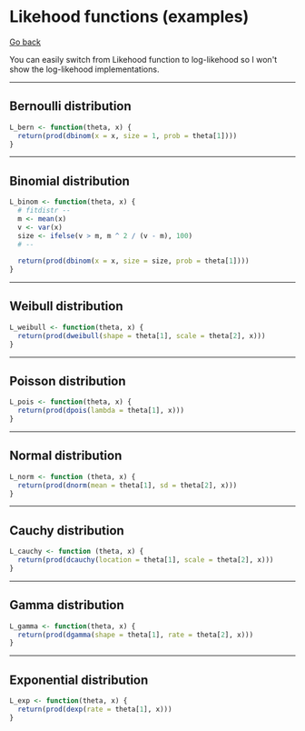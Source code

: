 # Likehood functions (examples)

[Go back](../index.md#estimators-and-likehood)

You can easily switch from Likehood function 
to log-likehood so I won't show the log-likehood implementations.

<hr class="sl">

## Bernoulli distribution

```r
L_bern <- function(theta, x) {
  return(prod(dbinom(x = x, size = 1, prob = theta[1])))
}
```

<hr class="sr">

## Binomial distribution

```r
L_binom <- function(theta, x) {
  # fitdistr --
  m <- mean(x)
  v <- var(x)
  size <- ifelse(v > m, m ^ 2 / (v - m), 100)
  # --
  
  return(prod(dbinom(x = x, size = size, prob = theta[1])))
}
```

<hr class="sl">

## Weibull distribution

```r
L_weibull <- function(theta, x) {
  return(prod(dweibull(shape = theta[1], scale = theta[2], x)))
}
```

<hr class="sr">

## Poisson distribution

```r
L_pois <- function(theta, x) {
  return(prod(dpois(lambda = theta[1], x)))
}
```

<hr class="sl">

## Normal distribution

```r
L_norm <- function (theta, x) {
  return(prod(dnorm(mean = theta[1], sd = theta[2], x)))
}
```

<hr class="sr">

## Cauchy distribution

```r
L_cauchy <- function (theta, x) {
  return(prod(dcauchy(location = theta[1], scale = theta[2], x)))
}
```

<hr class="sr">

## Gamma distribution

```r
L_gamma <- function(theta, x) {
  return(prod(dgamma(shape = theta[1], rate = theta[2], x)))
}
```

<hr class="sr">

## Exponential distribution

```r
L_exp <- function(theta, x) {
  return(prod(dexp(rate = theta[1], x)))
}
```